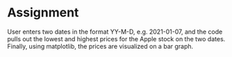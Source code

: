# Assignment

User enters two dates in the format YY-M-D, e.g. 2021-01-07, and the code pulls out the lowest and highest prices for the Apple stock on the two dates. Finally, using matplotlib, the prices are visualized on a bar graph.

